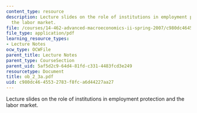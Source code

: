 ```yaml
---
content_type: resource
description: Lecture slides on the role of institutions in employment protection and
  the labor market.
file: /courses/14-462-advanced-macroeconomics-ii-spring-2007/c980dc4645532783f8fca6d44227aa27_ob_2_3a.pdf
file_type: application/pdf
learning_resource_types:
- Lecture Notes
ocw_type: OCWFile
parent_title: Lecture Notes
parent_type: CourseSection
parent_uid: 5af5d2c9-64d4-81fd-c331-4483fcd3e249
resourcetype: Document
title: ob_2_3a.pdf
uid: c980dc46-4553-2783-f8fc-a6d44227aa27
---
```

Lecture slides on the role of institutions in employment protection and the labor market.

